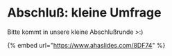 # Abschluß: kleine Umfrage

Bitte kommt in unsere kleine Abschlußrunde &gt;:\)

{% embed url="https://www.ahaslides.com/8DF74" %}



